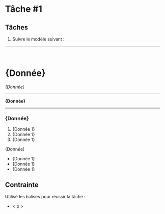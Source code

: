 <h1>Tâche #1</h1>
<h2>Tâches</h2>
<ol>
    <li>Suivre le modèle suivant : </li>
</ol>
<hr>
<br>
    <h1>{Donnée}</h1>
    <em>{Donnée}</em>
<hr>
<b>{Donnée}</b>
<hr>
<h3>{Donnée}</h3>
<ol>
    <li>{Donnée 1}</li>
    <li>{Donnée 1}</li>
    <li>{Donnée 1}</li>
</ol>
<p>{Donnée}</p>
<ul>
    <li>{Donnée 1}</li>
    <li>{Donnée 1}</li>
    <li>{Donnée 1}</li>
</ul>
<h3>
<h2>Contrainte</h2>
<p>Utilisé les balises pour réussir la tâche :</p>
<ul>
    <li>< p ></li>
</ul>